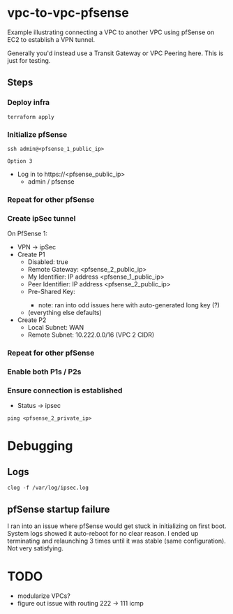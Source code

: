 # vpc-to-vpc-pfsense

Example illustrating connecting a VPC to another VPC using pfSense on EC2
to establish a VPN tunnel.

Generally you'd instead use a Transit Gateway or VPC Peering here. This is just
for testing.

## Steps

### Deploy infra

```
terraform apply
```

### Initialize pfSense

```
ssh admin@<pfsense_1_public_ip>

Option 3
```

- Log in to https://<pfsense_public_ip>
    - admin / pfsense

### Repeat for other pfSense

### Create ipSec tunnel

On PfSense 1:

- VPN -> ipSec
- Create P1
    - Disabled: true
    - Remote Gateway: <pfsense_2_public_ip>
    - My Identifier: IP address <pfsense_1_public_ip>
    - Peer Identifier: IP address <pfsense_2_public_ip>
    - Pre-Shared Key: <something>
        - note: ran into odd issues here with auto-generated long key (?)
    - (everything else defaults)
- Create P2
    - Local Subnet: WAN
    - Remote Subnet: 10.222.0.0/16 (VPC 2 CIDR)
    
### Repeat for other pfSense
    
    
### Enable both P1s / P2s

### Ensure connection is established

- Status -> ipsec

```
ping <pfsense_2_private_ip>
```
            
# Debugging

## Logs

```
clog -f /var/log/ipsec.log
```

## pfSense startup failure

I ran into an issue where pfSense would get stuck in initializing on first boot.
System logs showed it auto-reboot for no clear reason. I ended up terminating
and relaunching 3 times until it was stable (same configuration). Not very
satisfying.

# TODO

- modularize VPCs?
- figure out issue with routing 222 -> 111 icmp
